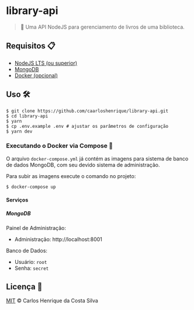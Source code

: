 # library-api

> :blue_book: Uma API NodeJS para gerenciamento de livros de uma biblioteca.

## Requisitos :clipboard:

* [NodeJS LTS (ou superior)](https://nodejs.org/en/)
* [MongoDB](https://www.mongodb.com/)
* [Docker (opcional)](https://www.docker.com/)

## Uso :hammer_and_wrench:

```
$ git clone https://github.com/caarloshenrique/library-api.git
$ cd library-api
$ yarn
$ cp .env.example .env # ajustar os parâmetros de configuração
$ yarn dev
```

### Executando o Docker via Compose :whale:

O arquivo `docker-compose.yml` já contém as imagens para sistema de banco de dados MongoDB, com seu devido sistema de administração.

Para subir as imagens execute o comando no projeto:

```bash
$ docker-compose up
```

#### Serviços

##### MongoDB

Painel de Administração:

* Administração: http://localhost:8001

Banco de Dados:

* Usuário: `root`
* Senha: `secret`

## Licença :page_facing_up:

[MIT](/LICENSE) &copy; Carlos Henrique da Costa Silva
